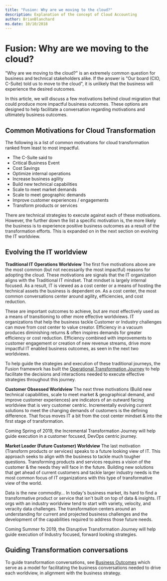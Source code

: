 ```yaml
---
title: "Fusion: Why are we moving to the cloud?"
description: Explanation of the concept of Cloud Accounting
author: BrianBlanchard
ms.date: 10/10/2018
---
```


# Fusion: Why are we moving to the cloud?

"Why are we moving to the cloud?" is an extremely common question for business and technical stakeholders alike.
If the answer is "Our board (CIO, C-Suite) told us to move to the cloud", it is unlikely that the business will experience the desired outcomes.

In this article, we will discuss a few motivations behind cloud migration that could produce more impactful business outcomes. These options are designed to help facilitate a conversation regarding motivations and ultimately business outcomes.

## Common Motivations for Cloud Transformation

The following is a list of common motivations for cloud transformation ranked from least to most impactful. 

* The C-Suite said to
* Critical Business Event
* Cost Savings
* Optimize internal operations
* Increase business agility
* Build new technical capabilities
* Scale to meet market demands
* Scale to meet geographic demands
* Improve customer experiences / engagements
* Transform products or services

There are technical strategies to execute against each of these motivations. However, the further down the list a specific motivation is, the more likely the business is to experience positive business outcomes as a result of the transformation efforts. This is expanded on in the next section on evolving the IT worldview.

## Evolving the IT worldview

**Traditional IT Operations Worldview** The first five motivations above are the most common (but not necessarily the most impactful) reasons for adopting the cloud. These motivations are signals that the IT organization aligns with the Traditional IT mindset. That mindset is largely internal focused. As a result, IT is viewed as a cost center or a means of hosting the technical assets the business is dependent on. As a cost center, the most common conversations center around agility, efficiencies, and cost reduction.

These are important outcomes to achieve, but are most effectively used as a means of transitioning to other more effective worldviews. IT organizations that help the business tackle Customer or Industry challenges can move from cost center to value creator. Efficiency in a vacuum produces diminishing returns & often inspires demands for greater efficiency or cost reduction. Efficiency combined with improvements to customer engagement or creation of new revenue streams, drive more impactful IT enabled business outcomes, as seen in the next two worldviews.

To help guide the strategies and execution of these traditional journeys, the Fusion framework has built the [Operational Transformation Journey](../transformation-journeys/operational-transformation/overview.md) to help facilitate the decisions and interactions needed to execute effective strategies throughout this journey.

**Customer Obsessed Worldview** The next three motivations (Build new technical capabilities, scale to meet market & geographical demand, and improve customer experiences) are indicators of an outward facing worldview that is very customer centric. Incrementally evolving current solutions to meet the changing demands of customers is the defining difference. That focus moves IT a bit from the cost center mindset & into the first stage of transformation.

Coming Spring of 2019, the Incremental Transformation Journey will help guide execution in a customer focused, DevOps centric journey.

**Market Leader (Future Customer) Worldview** The last motivation (Transform products or services) speaks to a future looking view of IT. This approach seeks to align with the business to tackle much tougher questions. Transforming products and services requires a vision of the customer & the needs they will face in the future. Building new solutions that get ahead of current customers and tackle larger industry needs is the most common focus of IT organizations with this type of transformative view of the world.

Data is the new commodity... In today's business market, its hard to find a transformative product or service that isn't built on top of data & insights. IT orgs with an industry worldview tend to start with variety, velocity, and veracity data challenges. The transformation centers around an understanding for current and projected business challenges and the development of the capabilities required to address those future needs.

Coming Summer fo 2019, the Disruptive Transformation Journey will help guide execution of Industry focused, forward looking strategies.

## Guiding Transformation conversations

To guide transformation conversations, see [Business Outcomes](business-outcomes/overview.md) which serve as a model for facilitating the business conversations needed to drive each worldview, in alignment with the business strategy.